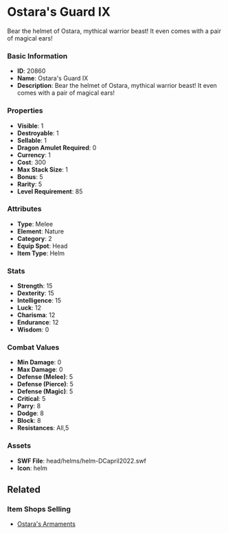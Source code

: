 # Ostara's Guard IX

Bear the helmet of Ostara, mythical warrior beast! It even comes with a pair of magical ears!

### Basic Information

- **ID**: 20860
- **Name**: Ostara&#039;s Guard IX
- **Description**: Bear the helmet of Ostara, mythical warrior beast! It even comes with a pair of magical ears!

### Properties

- **Visible**: 1
- **Destroyable**: 1
- **Sellable**: 1
- **Dragon Amulet Required**: 0
- **Currency**: 1
- **Cost**: 300
- **Max Stack Size**: 1
- **Bonus**: 5
- **Rarity**: 5
- **Level Requirement**: 85

### Attributes

- **Type**: Melee
- **Element**: Nature
- **Category**: 2
- **Equip Spot**: Head
- **Item Type**: Helm

### Stats

- **Strength**: 15
- **Dexterity**: 15
- **Intelligence**: 15
- **Luck**: 12
- **Charisma**: 12
- **Endurance**: 12
- **Wisdom**: 0

### Combat Values

- **Min Damage**: 0
- **Max Damage**: 0
- **Defense (Melee)**: 5
- **Defense (Pierce)**: 5
- **Defense (Magic)**: 5
- **Critical**: 5
- **Parry**: 8
- **Dodge**: 8
- **Block**: 8
- **Resistances**: All,5

### Assets

- **SWF File**: head/helms/helm-DCapril2022.swf
- **Icon**: helm

## Related

### Item Shops Selling

- [Ostara's Armaments](../item-shops/743-ostara-s-armaments.md)

